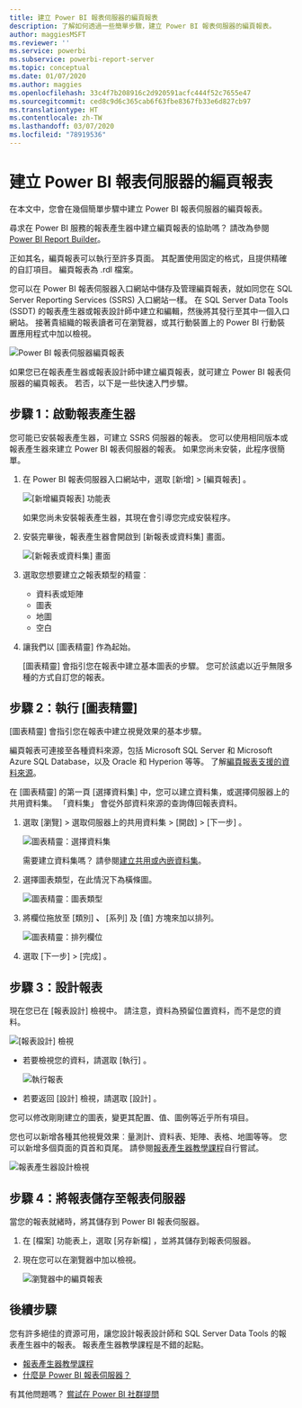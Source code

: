 ```yaml
---
title: 建立 Power BI 報表伺服器的編頁報表
description: 了解如何透過一些簡單步驟，建立 Power BI 報表伺服器的編頁報表。
author: maggiesMSFT
ms.reviewer: ''
ms.service: powerbi
ms.subservice: powerbi-report-server
ms.topic: conceptual
ms.date: 01/07/2020
ms.author: maggies
ms.openlocfilehash: 33c4f7b208916c2d920591acfc444f52c7655e47
ms.sourcegitcommit: ced8c9d6c365cab6f63fbe8367fb33e6d827cb97
ms.translationtype: HT
ms.contentlocale: zh-TW
ms.lasthandoff: 03/07/2020
ms.locfileid: "78919536"
---
```

# <a name="create-a-paginated-report-for-power-bi-report-server"></a>建立 Power BI 報表伺服器的編頁報表
在本文中，您會在幾個簡單步驟中建立 Power BI 報表伺服器的編頁報表。

尋求在 Power BI 服務的報表產生器中建立編頁報表的協助嗎？ 請改為參閱 [Power BI Report Builder](../paginated-reports/report-builder-power-bi.md)。

正如其名，編頁報表可以執行至許多頁面。 其配置使用固定的格式，且提供精確的自訂項目。 編頁報表為 .rdl 檔案。

您可以在 Power BI 報表伺服器入口網站中儲存及管理編頁報表，就如同您在 SQL Server Reporting Services (SSRS) 入口網站一樣。 在 SQL Server Data Tools (SSDT) 的報表產生器或報表設計師中建立和編輯，然後將其發行至其中一個入口網站。 接著貴組織的報表讀者可在瀏覽器，或其行動裝置上的 Power BI 行動裝置應用程式中加以檢視。

![Power BI 報表伺服器編頁報表](media/quickstart-create-paginated-report/reportserver-paginated-report.png)

如果您已在報表產生器或報表設計師中建立編頁報表，就可建立 Power BI 報表伺服器的編頁報表。 若否，以下是一些快速入門步驟。

## <a name="step-1-start-report-builder"></a>步驟 1：啟動報表產生器
您可能已安裝報表產生器，可建立 SSRS 伺服器的報表。 您可以使用相同版本或報表產生器來建立 Power BI 報表伺服器的報表。 如果您尚未安裝，此程序很簡單。

1. 在 Power BI 報表伺服器入口網站中，選取 [新增]   >  [編頁報表]  。
   
    ![[新增編頁報表] 功能表](media/quickstart-create-paginated-report/reportserver-new-paginated-report-menu.png)
   
    如果您尚未安裝報表產生器，其現在會引導您完成安裝程序。
2. 安裝完畢後，報表產生器會開啟到 [新報表或資料集]  畫面。
   
    ![[新報表或資料集] 畫面](media/quickstart-create-paginated-report/reportserver-paginated-new-report-screen.png)
3. 選取您想要建立之報表類型的精靈︰
   
   * 資料表或矩陣
   * 圖表
   * 地圖
   * 空白
4. 讓我們以 [圖表精靈] 作為起始。
   
    [圖表精靈] 會指引您在報表中建立基本圖表的步驟。 您可於該處以近乎無限多種的方式自訂您的報表。

## <a name="step-2-go-through-the-chart-wizard"></a>步驟 2：執行 [圖表精靈]
[圖表精靈] 會指引您在報表中建立視覺效果的基本步驟。

編頁報表可連接至各種資料來源，包括 Microsoft SQL Server 和 Microsoft Azure SQL Database，以及 Oracle 和 Hyperion 等等。 了解[編頁報表支援的資料來源](connect-data-sources.md)。

在 [圖表精靈] 的第一頁 [選擇資料集]  中，您可以建立資料集，或選擇伺服器上的共用資料集。 「資料集」  會從外部資料來源的查詢傳回報表資料。

1. 選取 [瀏覽]  > 選取伺服器上的共用資料集 > [開啟]   > [下一步]  。
   
    ![圖表精靈：選擇資料集](media/quickstart-create-paginated-report/reportserver-paginated-choose-dataset.png)
   
     需要建立資料集嗎？ 請參閱[建立共用或內嵌資料集](https://docs.microsoft.com/sql/reporting-services/report-data/create-a-shared-dataset-or-embedded-dataset-report-builder-and-ssrs)。
2. 選擇圖表類型，在此情況下為橫條圖。
   
    ![圖表精靈：圖表類型](media/quickstart-create-paginated-report/reportserver-paginated-choose-chart-type.png)
3. 將欄位拖放至 [類別] **、** [系列]  及 [值]  方塊來加以排列。
   
    ![圖表精靈：排列欄位](media/quickstart-create-paginated-report/reportserver-paginated-arrange-fields.png)
4. 選取 [下一步]   >  [完成]  。

## <a name="step-3-design-your-report"></a>步驟 3：設計報表
現在您已在 [報表設計] 檢視中。 請注意，資料為預留位置資料，而不是您的資料。

![[報表設計] 檢視](media/quickstart-create-paginated-report/reportserver-paginated-preview-report.png)

* 若要檢視您的資料，請選取 [執行]  。
  
     ![執行報表](media/quickstart-create-paginated-report/reportserver-paginated-run-report.png)
* 若要返回 [設計] 檢視，請選取 [設計]  。

您可以修改剛剛建立的圖表，變更其配置、值、圖例等近乎所有項目。

您也可以新增各種其他視覺效果︰量測計、資料表、矩陣、表格、地圖等等。 您可以新增多個頁面的頁首和頁尾。 請參閱[報表產生器教學課程](https://docs.microsoft.com/sql/reporting-services/report-builder-tutorials)自行嘗試。

![報表產生器設計檢視](media/quickstart-create-paginated-report/reportserver-paginated-finished-design-report.png)

## <a name="step-4-save-your-report-to-the-report-server"></a>步驟 4：將報表儲存至報表伺服器
當您的報表就緒時，將其儲存到 Power BI 報表伺服器。

1. 在 [檔案]  功能表上，選取 [另存新檔]  ，並將其儲存到報表伺服器。 
2. 現在您可以在瀏覽器中加以檢視。
   
    ![瀏覽器中的編頁報表](media/quickstart-create-paginated-report/reportserver-paginated-report.png)

## <a name="next-steps"></a>後續步驟
您有許多絕佳的資源可用，讓您設計報表設計師和 SQL Server Data Tools 的報表產生器中的報表。 報表產生器教學課程是不錯的起點。

* [報表產生器教學課程](https://docs.microsoft.com/sql/reporting-services/report-builder-tutorials)
* [什麼是 Power BI 報表伺服器？](get-started.md)  

有其他問題嗎？ [嘗試在 Power BI 社群提問](https://community.powerbi.com/)

